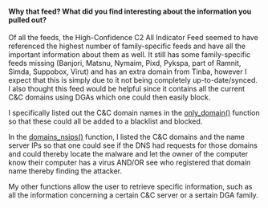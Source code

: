 #### Why that feed? What did you find interesting about the information you pulled out?

Of all the feeds, the High-Confidence C2 All Indicator Feed seemed to have referenced the highest number of family-specific feeds and have all the important information about them as well. It still has some family-specific feeds missing (Banjori, Matsnu, Nymaim, Pixd, Pykspa, part of Ramnit, Simda, Suppobox, Virut)
and has an extra domain from Tinba, however I expect that this is simply due to it not being completely up-to-date/synced. I also thought this feed would be helpful since it contains all the current C&C domains using DGAs which one could then easily block.
 
I specifically listed out the C&C domain names in the [only_domain()](./c2_all_indicator.py#L13) function so that these could all be added to a blacklist and blocked.

In the [domains_nsips()](./c2_all_indicator.py#L28) function, I listed the C&C domains and the name server IPs so that one could see if the DNS had requests for those domains and could thereby locate the malware and let the owner of the computer know their computer has a virus AND/OR see who registered that domain name thereby finding the attacker.

My other functions allow the user to retrieve specific information, such as all the information concerning a certain C&C server or a sertain DGA family.
